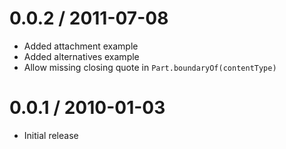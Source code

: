 
0.0.2 / 2011-07-08 
==================

  * Added attachment example
  * Added alternatives example
  * Allow missing closing quote in `Part.boundaryOf(contentType)`

0.0.1 / 2010-01-03
==================

  * Initial release
